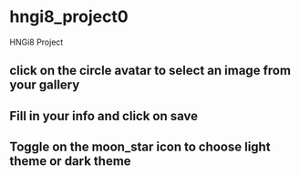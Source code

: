 # hngi8_project0

HNGi8 Project

## click on the circle avatar to select an image from your gallery
## Fill in your info and click on save
## Toggle on the moon_star icon to choose light theme or dark theme
